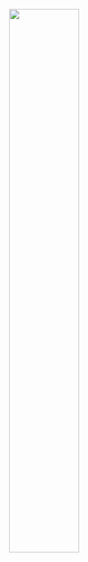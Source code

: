 <img src="https://yourtube-seeds.s3.amazonaws.com/yourtube.svg" style="display: block;
  margin-left: auto;
  margin-right: auto;
  width: 50%;">
